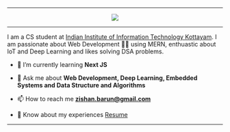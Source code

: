 
<hr>
<p align="center">
  <img src="https://readme-typing-svg.herokuapp.com?color=0d8eceF&size=30&center=true&vCenter=true&width=550&height=70&lines=Hey+There+👋,+I'm+Zishan+Ahmad;Web+Developer💻;enthuastic+about+IoT;+and+Deep+Learning">
</p>
<hr>

I am a CS student at [Indian Institute of Information Technology Kottayam](https://www.iiitkottayam.ac.in/#!/home). I am passionate about Web Development 🐱‍💻 using MERN, enthuastic about IoT and Deep Learning and likes solving DSA problems.

- 🌱 I’m currently learning **Next JS**

- 💬 Ask me about **Web Development, Deep Learning, Embedded Systems and Data Structure and Algorithms**

- 📫 How to reach me **zishan.barun@gmail.com**

- 📄 Know about my experiences [Resume](https://drive.google.com/file/d/1PFP6kQuQgrVzJIcTuH6GPmWcbZ1RVaQv/view?usp=drive_link)

<hr>
